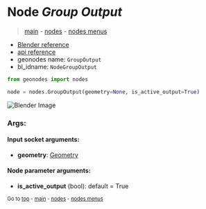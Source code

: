 # Node *Group Output*

> [main](../index.md) - [nodes](nodes.md) - [nodes menus](nodes_menus.md)

- [Blender reference](https://docs.blender.org/manual/en/latest/modeling/geometry_nodes/r.html)
- [api reference](https://docs.blender.org/api/current/bpy.types.NodeGroupOutput.html)
- geonodes name: `GroupOutput`
- bl_idname: `NodeGroupOutput`

```python
from geonodes import nodes

node = nodes.GroupOutput(geometry=None, is_active_output=True)
```

![Blender Image](https://docs.blender.org/manual/en/latest/_images/node-types_NodeGroupOutput.webp)

### Args:

#### Input socket arguments:

- **geometry**: [Geometry](Geometry.md)

#### Node parameter arguments:

- **is_active_output** (bool): default = True


<sub>Go to [top](#node-group-output) - [main](../index.md) - [nodes](nodes.md) - [nodes menus](nodes_menus.md)</sub>

